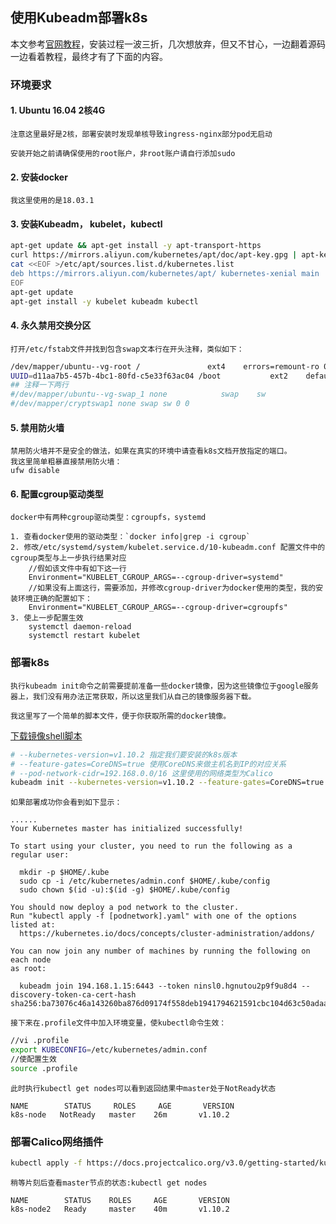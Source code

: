 ## 使用Kubeadm部署k8s

本文参考[官网教程](https://kubernetes.io/docs/setup/independent/create-cluster-kubeadm/)，安装过程一波三折，几次想放弃，但又不甘心，一边翻着源码一边看着教程，最终才有了下面的内容。

### 环境要求

#### 1. Ubuntu 16.04 2核4G

    注意这里最好是2核，部署安装时发现单核导致ingress-nginx部分pod无启动

    安装开始之前请确保使用的root账户，非root账户请自行添加sudo

#### 2. 安装docker

    我这里使用的是18.03.1

#### 3. 安装Kubeadm， kubelet，kubectl
```bash
apt-get update && apt-get install -y apt-transport-https
curl https://mirrors.aliyun.com/kubernetes/apt/doc/apt-key.gpg | apt-key add -
cat <<EOF >/etc/apt/sources.list.d/kubernetes.list
deb https://mirrors.aliyun.com/kubernetes/apt/ kubernetes-xenial main
EOF
apt-get update
apt-get install -y kubelet kubeadm kubectl
```

#### 4. 永久禁用交换分区

`打开/etc/fstab文件并找到包含swap文本行在开头注释，类似如下：`

```bash
/dev/mapper/ubuntu--vg-root /               ext4    errors=remount-ro 0       1
UUID=d11aa7b5-457b-4bc1-80fd-c5e33f63ac04 /boot           ext2    defaults        0       2
## 注释一下两行
#/dev/mapper/ubuntu--vg-swap_1 none            swap    sw              0       0
#/dev/mapper/cryptswap1 none swap sw 0 0
```

#### 5. 禁用防火墙

    禁用防火墙并不是安全的做法，如果在真实的环境中请查看k8s文档开放指定的端口。
    我这里简单粗暴直接禁用防火墙：
    ufw disable

#### 6. 配置cgroup驱动类型

`docker中有两种cgroup驱动类型：cgroupfs，systemd`

    1. 查看docker使用的驱动类型：`docker info|grep -i cgroup`
    2. 修改/etc/systemd/system/kubelet.service.d/10-kubeadm.conf 配置文件中的cgroup类型与上一步执行结果对应
        //假如该文件中有如下这一行
        Environment="KUBELET_CGROUP_ARGS=--cgroup-driver=systemd"
        //如果没有上面这行，需要添加，并修改cgroup-driver为docker使用的类型，我的安装环境正确的配置如下：
        Environment="KUBELET_CGROUP_ARGS=--cgroup-driver=cgroupfs"
    3. 使上一步配置生效
        systemctl daemon-reload
        systemctl restart kubelet

### 部署k8s

    执行kubeadm init命令之前需要提前准备一些docker镜像，因为这些镜像位于google服务器上，我们没有用办法正常获取，所以这里我们从自己的镜像服务器下载。

    我这里写了一个简单的脚本文件，便于你获取所需的docker镜像。

[下载镜像shell脚本](../install/k8s-images.sh)

```bash
# --kubernetes-version=v1.10.2 指定我们要安装的k8s版本
# --feature-gates=CoreDNS=true 使用CoreDNS来做主机名到IP的对应关系
# --pod-network-cidr=192.168.0.0/16 这里使用的网络类型为Calico
kubeadm init --kubernetes-version=v1.10.2 --feature-gates=CoreDNS=true --pod-network-cidr=192.168.0.0/16
```

`如果部署成功你会看到如下显示：`

```
......
Your Kubernetes master has initialized successfully!

To start using your cluster, you need to run the following as a regular user:

  mkdir -p $HOME/.kube
  sudo cp -i /etc/kubernetes/admin.conf $HOME/.kube/config
  sudo chown $(id -u):$(id -g) $HOME/.kube/config

You should now deploy a pod network to the cluster.
Run "kubectl apply -f [podnetwork].yaml" with one of the options listed at:
  https://kubernetes.io/docs/concepts/cluster-administration/addons/

You can now join any number of machines by running the following on each node
as root:

  kubeadm join 194.168.1.15:6443 --token ninsl0.hgnutou2p9f9u8d4 --discovery-token-ca-cert-hash sha256:ba73076c46a143260ba876d09174f558deb1941794621591cbc104d63c50adaa
```

`接下来在.profile文件中加入环境变量，使kubectl命令生效：`

```sh
//vi .profile
export KUBECONFIG=/etc/kubernetes/admin.conf
//使配置生效
source .profile
```

`此时执行kubectl get nodes可以看到返回结果中master处于NotReady状态`

```
NAME        STATUS     ROLES     AGE       VERSION
k8s-node   NotReady   master    26m       v1.10.2
```

### 部署Calico网络插件

```sh
kubectl apply -f https://docs.projectcalico.org/v3.0/getting-started/kubernetes/installation/hosted/kubeadm/1.7/calico.yaml
```

`稍等片刻后查看master节点的状态:kubectl get nodes`
```
NAME        STATUS    ROLES     AGE       VERSION
k8s-node2   Ready     master    40m       v1.10.2
```